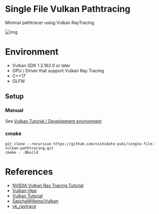 # Single File Vulkan Pathtracing

Minimal pathtracer using Vulkan RayTracing

![img](https://user-images.githubusercontent.com/30839669/111055968-87af5700-84be-11eb-9e0a-a6857679061e.png)

# Environment

-   Vulkan SDK 1.2.162.0 or later
-   GPU / Driver that support Vulkan Ray Tracing
-   C++17
-   GLFW

## Setup

### Manual

See [Vulkan Tutorial / Development environment](https://vulkan-tutorial.com/Development_environment)

### cmake

```
git clone --recursive https://github.com/nishidate-yuki/single-file-vulkan-pathtracing.git
cmake . -Bbuild
```

# References

-   [NVIDIA Vulkan Ray Tracing Tutorial](https://nvpro-samples.github.io/vk_raytracing_tutorial_KHR/)
-   [Vulkan-Hpp](https://github.com/KhronosGroup/Vulkan-Hpp)
-   [Vulkan Tutorial](https://vulkan-tutorial.com/)
-   [SaschaWillems/Vulkan](https://github.com/SaschaWillems/Vulkan)
-   [vk_raytrace](https://github.com/nvpro-samples/vk_raytrace)
